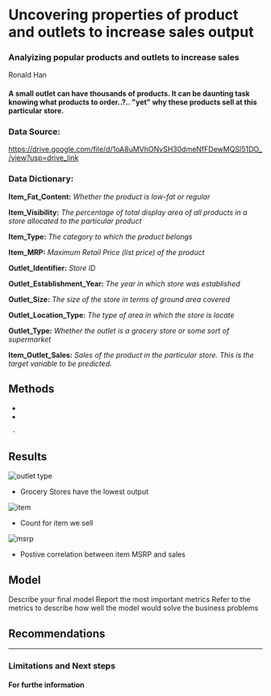 # Uncovering properties of product and outlets to increase sales output

### Analyizing popular products and outlets to increase sales
Ronald Han

#### A small outlet can have thousands of products.  It can be daunting task knowing what products to order..?.. "yet" why these products sell at this particular store.

### Data Source:
https://drive.google.com/file/d/1oA8uMVhONvSH30dmeNfFDewMQSI51DO_/view?usp=drive_link

### Data Dictionary:
**Item_Fat_Content:**  *Whether the product is low-fat or regular*

**Item_Visibility:**  *The percentage of total display area of all products in a store allocated to the particular product*

**Item_Type:**  *The category to which the product belongs*

**Item_MRP:**  *Maximum Retail Price (list price) of the product*

**Outlet_Identifier:**  	*Store ID*

**Outlet_Establishment_Year:**  *The year in which store was established*

**Outlet_Size:**  *The size of the store in terms of ground area covered*

**Outlet_Location_Type:**  *The type of area in which the store is locate*

**Outlet_Type:**  *Whether the outlet is a grocery store or some sort of supermarket*

**Item_Outlet_Sales:**  *Sales of the product in the particular store. This is the target variable to be predicted.*

## Methods
  - 
  - 

     - 

## Results    
![outlet type](https://github.com/808hanronald/Prediction-of-Product-Sales/assets/140451609/080bd1b4-4442-4e6c-8533-4a6444b595db)
 - Grocery Stores have the lowest output
 
![item](https://github.com/808hanronald/Prediction-of-Product-Sales/assets/140451609/95dc87c6-dfb1-44b2-8fba-1c61d9fe1ad7)
  - Count for item we sell

![msrp](https://github.com/808hanronald/Prediction-of-Product-Sales/assets/140451609/d50902fd-057b-4dc3-a03c-a0ef8091cfbb)
  - Postive correlation between item MSRP and sales


## Model
Describe your final model
Report the most important metrics
Refer to the metrics to describe how well the model would solve the business problems

## Recommendations
---

### Limitations and Next steps


#### For furthe information








